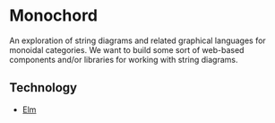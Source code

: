 # Monochord

An exploration of string diagrams and related graphical languages for monoidal categories. We want to build some sort of web-based components and/or libraries for working with string diagrams.

## Technology

- [Elm](https://elm-lang.org/)

